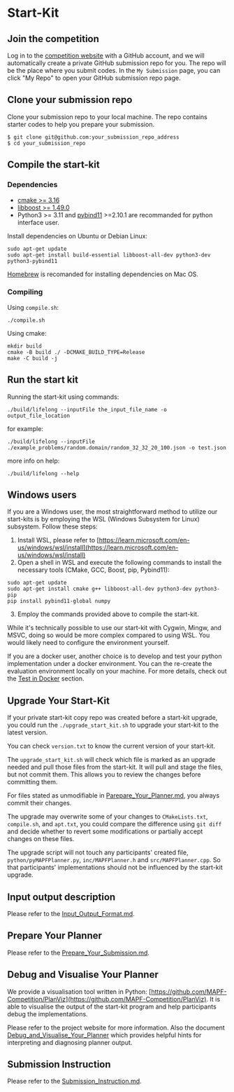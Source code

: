 # Start-Kit

## Join the competition

Log in to the [competition website](http://www.leagueofrobotrunners.org/) with a GitHub account, and we will automatically create a private GitHub submission repo for you.
The repo will be the place where you submit codes. In the `My Submission` page, you can click "My Repo" to open your GitHub submission repo page.

## Clone your submission repo

Clone your submission repo to your local machine. The repo contains starter codes to help you prepare your submission.

```
$ git clone git@github.com:your_submission_repo_address
$ cd your_submission_repo
```

## Compile the start-kit

### Dependencies

- [cmake >= 3.16](https://cmake.org/)
- [libboost >= 1.49.0](https://www.boost.org/)
- Python3 >= 3.11 and [pybind11](https://pybind11.readthedocs.io/en/stable/) >=2.10.1 are recommanded for python interface user.

Install dependencies on Ubuntu or Debian Linux:
```shell
sudo apt-get update
sudo apt-get install build-essential libboost-all-dev python3-dev python3-pybind11 
```

[Homebrew](https://brew.sh/) is recomanded for installing dependencies on Mac OS.

### Compiling

Using `compile.sh`:
```shell
./compile.sh
```

Using cmake: 
```shell
mkdir build
cmake -B build ./ -DCMAKE_BUILD_TYPE=Release
make -C build -j
```

## Run the start kit

Running the start-kit using commands: 
```shell
./build/lifelong --inputFile the_input_file_name -o output_file_location
```

for example:
```shell
./build/lifelong --inputFile ./example_problems/random.domain/random_32_32_20_100.json -o test.json
```

more info on help:
```shell
./build/lifelong --help
```

## Windows users
If you are a Windows user, the most straightforward method to utilize our start-kits is by employing the WSL (Windows Subsystem for Linux) subsystem. Follow these steps:
1. Install WSL, please refer to [https://learn.microsoft.com/en-us/windows/wsl/install](https://learn.microsoft.com/en-us/windows/wsl/install)
2. Open a shell in WSL and execute the following commands to install the necessary tools (CMake, GCC, Boost, pip, Pybind11):
```shell
sudo apt-get update
sudo apt-get install cmake g++ libboost-all-dev python3-dev python3-pip
pip install pybind11-global numpy
```
3. Employ the commands provided above to compile the start-kit.

While it's technically possible to use our start-kit with Cygwin, Mingw, and MSVC, doing so would be more complex compared to using WSL. You would likely need to configure the environment yourself.

If you are a docker user, another choice is to develop and test your python implementation under a docker environment. You can the re-create the evaluation environment locally on your machine. For more details, check out the [Test in Docker](./Prepare_Your_Submission.md#test-in-docker) section.

## Upgrade Your Start-Kit

If your private start-kit copy repo was created before a start-kit upgrade, you could run the `./upgrade_start_kit.sh` to upgrade your start-kit to the latest version.

You can check `version.txt` to know the current version of your start-kit.

The `upgrade_start_kit.sh` will check which file is marked as an upgrade needed and pull those files from the start-kit. It will pull and stage the files, but not commit them. This allows you to review the changes before committing them. 

For files stated as unmodifiable in [Parepare_Your_Planner.md](./Prepare_Your_Submission.md), you always commit their changes.

The upgrade may overwrite some of your changes to `CMakeLists.txt`, `compile.sh`, and `apt.txt`, you could compare the difference using `git diff` and decide whether to revert some modifications or partially accept changes on these files.

The upgrade script will not touch any participants' created file, `python/pyMAPFPlanner.py`, `inc/MAPFPlanner.h` and `src/MAPFPlanner.cpp`. So that participants' implementations should not be influenced by the start-kit upgrade.

## Input output description

Please refer to the [Input_Output_Format.md](./Input_Output_Format.md).

## Prepare Your Planner

Please refer to the [Prepare_Your_Submission.md](./Prepare_Your_Submission.md).

## Debug and Visualise Your Planner
We provide a visualisation tool written in Python: [https://github.com/MAPF-Competition/PlanViz](https://github.com/MAPF-Competition/PlanViz).
It is able to visualise the output of the start-kit program and help participants debug the implementations. 

Please refer to the project website for more information. Also the document [Debug_and_Visualise_Your_Planner](./Debug_and_Visualise_Your_Planner.md) which provides helpful hints for interpreting and diagnosing planner output.

## Submission Instruction

Please refer to the [Submission_Instruction.md](./Submission_Instruction.md).



